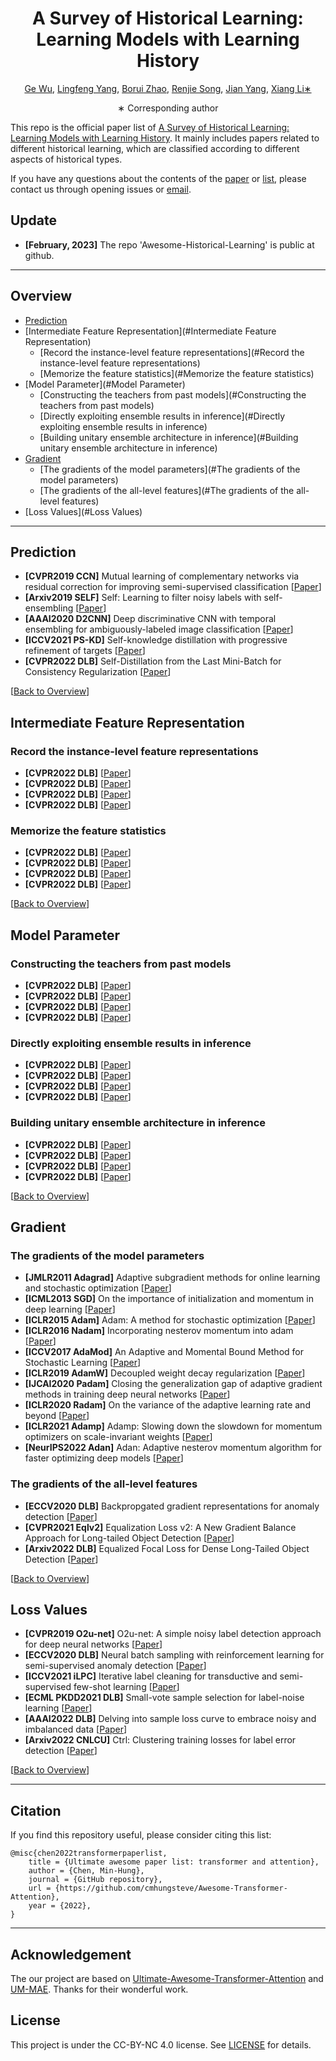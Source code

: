 <div align="center">
<h1>A Survey of Historical Learning: Learning Models with Learning History</h1>

[Ge Wu](https://github.com/Martinser), [Lingfeng Yang](https://scholar.google.com/citations?user=RLhH0jwAAAAJ&hl=zh-CN), [Borui Zhao](https://scholar.google.com.hk/citations?user=DzRfzYwAAAAJ&hl=zh-CN&oi=sra), [Renjie Song](https://scholar.google.com.hk/citations?user=-EgH8oIAAAAJ&hl=zh-CN&oi=sra), [Jian Yang](https://scholar.google.com/citations?user=6CIDtZQAAAAJ&hl=zh-CN), [Xiang Li∗](https://scholar.google.com/citations?user=oamjJdYAAAAJ&hl=zh-CN)

∗ Corresponding author
</div>

This repo is the official paper list of [A Survey of Historical Learning: Learning Models with Learning History]().
It mainly includes papers related to different historical learning, which are classified according to different aspects of historical types.

If you have any questions about the contents of the [paper]() or [list](), please contact us through opening issues or [email](gewu.nku@gmail.com).

## Update
* **[February, 2023]** The repo 'Awesome-Historical-Learning' is public at github.
---
## Overview

- [Prediction](#Prediction)
- [Intermediate Feature Representation](#Intermediate Feature Representation)
    - [Record the instance-level feature representations](#Record the instance-level feature representations)
    - [Memorize the feature statistics](#Memorize the feature statistics)
- [Model Parameter](#Model Parameter)
    - [Constructing the teachers from past models](#Constructing the teachers from past models)
    - [Directly exploiting ensemble results in inference](#Directly exploiting ensemble results in inference)
    - [Building unitary ensemble architecture in inference](#Building unitary ensemble architecture in inference)
- [Gradient](#Gradient)
    - [The gradients of the model parameters](#The gradients of the model parameters)
    - [The gradients of the all-level features](#The gradients of the all-level features)
- [Loss Values](#Loss Values)

---

## Prediction
* **[CVPR2019 CCN]** Mutual learning of complementary networks via residual correction for improving semi-supervised classification [[Paper](https://arxiv.org/abs/2012.12556)] 
* **[Arxiv2019 SELF]** Self: Learning to filter noisy labels with self-ensembling [[Paper](https://arxiv.org/abs/2201.08683)]
* **[AAAI2020 D2CNN]** Deep discriminative CNN with temporal ensembling for ambiguously-labeled image classification [[Paper](https://arxiv.org/abs/2204.07356)]
* **[ICCV2021 PS-KD]** Self-knowledge distillation with progressive refinement of targets [[Paper](https://arxiv.org/abs/2204.07356)]
* **[CVPR2022 DLB]** Self-Distillation from the Last Mini-Batch for Consistency Regularization [[Paper](https://arxiv.org/abs/2204.07356)]

[[Back to Overview](#overview)]


## Intermediate Feature Representation
### Record the instance-level feature representations
* **[CVPR2022 DLB]**  [[Paper]()]
* **[CVPR2022 DLB]**  [[Paper]()]
* **[CVPR2022 DLB]**  [[Paper]()]
* **[CVPR2022 DLB]**  [[Paper]()]
### Memorize the feature statistics
* **[CVPR2022 DLB]**  [[Paper]()]
* **[CVPR2022 DLB]**  [[Paper]()]
* **[CVPR2022 DLB]**  [[Paper]()]
* **[CVPR2022 DLB]**  [[Paper]()]

[[Back to Overview](#overview)]


## Model Parameter
### Constructing the teachers from past models
* **[CVPR2022 DLB]**  [[Paper]()]
* **[CVPR2022 DLB]**  [[Paper]()]
* **[CVPR2022 DLB]**  [[Paper]()]
* **[CVPR2022 DLB]**  [[Paper]()]
### Directly exploiting ensemble results in inference
* **[CVPR2022 DLB]**  [[Paper]()]
* **[CVPR2022 DLB]**  [[Paper]()]
* **[CVPR2022 DLB]**  [[Paper]()]
* **[CVPR2022 DLB]**  [[Paper]()]
### Building unitary ensemble architecture in inference
* **[CVPR2022 DLB]**  [[Paper]()]
* **[CVPR2022 DLB]**  [[Paper]()]
* **[CVPR2022 DLB]**  [[Paper]()]
* **[CVPR2022 DLB]**  [[Paper]()]

[[Back to Overview](#overview)]



## Gradient
### The gradients of the model parameters
  * **[JMLR2011 Adagrad]** Adaptive subgradient methods for online learning and stochastic optimization [[Paper]()]
  * **[ICML2013 SGD]** On the importance of initialization and momentum in deep learning [[Paper]()]
  * **[ICLR2015 Adam]** Adam: A method for stochastic optimization [[Paper]()]
  * **[ICLR2016 Nadam]** Incorporating nesterov momentum into adam [[Paper]()]
  * **[ICCV2017  AdaMod]** An Adaptive and Momental Bound Method for Stochastic Learning [[Paper]()]
  * **[ICLR2019 AdamW]** Decoupled weight decay regularization [[Paper]()]
  * **[IJCAI2020 Padam]** Closing the generalization gap of adaptive gradient methods in training deep neural networks [[Paper]()]
  * **[ICLR2020 Radam]** On the variance of the adaptive learning rate and beyond [[Paper]()]
  * **[ICLR2021 Adamp]** Adamp: Slowing down the slowdown for momentum optimizers on scale-invariant weights [[Paper]()]
  * **[NeurIPS2022 Adan]** Adan: Adaptive nesterov momentum algorithm for faster optimizing deep models [[Paper]()]
### The gradients of the all-level features
  * **[ECCV2020 DLB]** Backpropgated gradient representations for anomaly detection [[Paper]()]
  * **[CVPR2021 Eqlv2]** Equalization Loss v2: A New Gradient Balance Approach for Long-tailed Object Detection [[Paper]()]
  * **[Arxiv2022 DLB]** Equalized Focal Loss for Dense Long-Tailed Object Detection [[Paper]()]

[[Back to Overview](#overview)]



## Loss Values
* **[CVPR2019 O2u-net]** O2u-net: A simple noisy label detection approach for deep neural networks [[Paper]()]
* **[ECCV2020 DLB]** Neural batch sampling with reinforcement learning for semi-supervised anomaly detection [[Paper]()]
* **[ICCV2021 iLPC]** Iterative label cleaning for transductive and semi-supervised few-shot learning [[Paper]()]
* **[ECML PKDD2021 DLB]** Small-vote sample selection for label-noise learning [[Paper]()]
* **[AAAI2022 DLB]** Delving into sample loss curve to embrace noisy and imbalanced data [[Paper]()]
* **[Arxiv2022 CNLCU]** Ctrl: Clustering training losses for label error detection [[Paper]()]

[[Back to Overview](#overview)]



---
## Citation
If you find this repository useful, please consider citing this list:
```
@misc{chen2022transformerpaperlist,
    title = {Ultimate awesome paper list: transformer and attention},
    author = {Chen, Min-Hung},
    journal = {GitHub repository},
    url = {https://github.com/cmhungsteve/Awesome-Transformer-Attention},
    year = {2022},
}
```

---
## Acknowledgement
The our project are based on [Ultimate-Awesome-Transformer-Attention](https://github.com/cmhungsteve/Awesome-Transformer-Attention) and [UM-MAE](https://github.com/implus/UM-MAE). Thanks for their wonderful work.


## License
This project is under the CC-BY-NC 4.0 license. See [LICENSE](LICENSE) for details.

